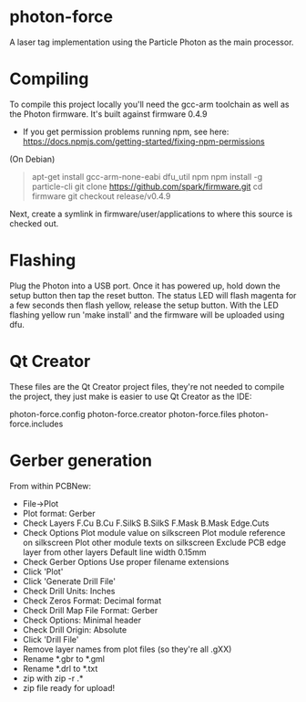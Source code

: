 # photon-force

A laser tag implementation using the Particle Photon as the main processor.

# Compiling

To compile this project locally you'll need the gcc-arm toolchain as well as the
Photon firmware. It's built against firmware 0.4.9

* If you get permission problems running npm, see here:
https://docs.npmjs.com/getting-started/fixing-npm-permissions

(On Debian)
> apt-get install gcc-arm-none-eabi dfu_util npm
> npm install -g particle-cli
> git clone https://github.com/spark/firmware.git
> cd firmware
> git checkout release/v0.4.9

Next, create a symlink in firmware/user/applications to where this source is
checked out.

# Flashing

Plug the Photon into a USB port. Once it has powered up, hold down the setup
button then tap the reset button. The status LED will flash magenta for a few
seconds then flash yellow, release the setup button. With the LED flashing
yellow run 'make install' and the firmware will be uploaded using dfu.

# Qt Creator

These files are the Qt Creator project files, they're not needed to compile
the project, they just make is easier to use Qt Creator as the IDE:

  photon-force.config
  photon-force.creator
  photon-force.files
  photon-force.includes

# Gerber generation

From within PCBNew:
- File->Plot
- Plot format: Gerber
- Check Layers
    F.Cu
    B.Cu
    F.SilkS
    B.SilkS
    F.Mask
    B.Mask
    Edge.Cuts
- Check Options
    Plot module value on silkscreen
    Plot module reference on silkscreen
    Plot other module texts on silkscreen
    Exclude PCB edge layer from other layers
    Default line width 0.15mm
- Check Gerber Options
    Use proper filename extensions
- Click 'Plot'
- Click 'Generate Drill File'
- Check Drill Units: Inches
- Check Zeros Format: Decimal format
- Check Drill Map File Format: Gerber
- Check Options: Minimal header
- Check Drill Origin: Absolute
- Click 'Drill File'
- Remove layer names from plot files (so they're all <name>.gXX)
- Rename *.gbr to *.gml
- Rename *.drl to *.txt
- zip with zip -r <zip file> <name>.*
- zip file ready for upload!
